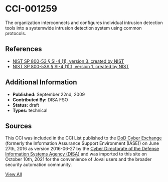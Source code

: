# CCI-001259

The organization interconnects and configures individual intrusion detection tools into a systemwide intrusion detection system using common protocols.

## References ##

* [NIST SP 800-53 § SI-4 (1), version 3, created by NIST](http://csrc.nist.gov/publications/PubsSPs.html)
* [NIST SP 800-53A § SI-4 (1).1, version 1, created by NIST](http://csrc.nist.gov/publications/PubsSPs.html)


## Additional Information ##

* **Published:** September 22nd, 2009
* **Contributed By:** DISA FSO
* **Status:** draft
* **Types:** technical

## Sources ##

This CCI was included in the CCI List published to the [DoD Cyber Exchange](https://public.cyber.mil/stigs/cci/)
(formerly the Information Assurance Support Environment (IASE)) on June 27th, 2016 as version
2016-06-27 by the [Cyber Directorate of the Defense Information Systems Agency (DISA)](https://public.cyber.mil/about-cyber/)
and was imported to this site on October 10th, 2021 for the convenience of Joval users and the broader
security automation community.

[View All](../README.md)
